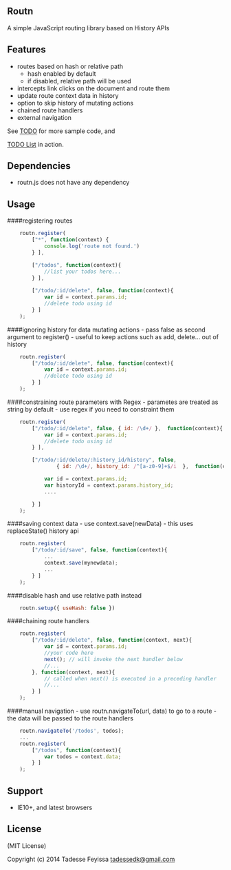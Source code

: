 Routn
-----
A simple JavaScript routing library based on History APIs

Features
---------
- routes based on hash or relative path 
	- hash enabled by default
	- if disabled, relative path will be used 
- intercepts link clicks on the document and route them
- update route context data in history
- option to skip history of mutating actions
- chained route handlers 
- external navigation

See [TODO](todos.js) for more sample code, and

[TODO List](http://tadessetdk.github.io/routn/todos.html) in action.

Dependencies
------------
- routn.js does not have any dependency

Usage
-----

####registering routes

```javascript 
	routn.register(
		["*", function(context) { 
			console.log('route not found.')
		} ],

		["/todos", function(context){
			//list your todos here...
		} ],
	
		["/todo/:id/delete", false, function(context){
			var id = context.params.id;
			//delete todo using id
		} ]
	);
```

####ignoring history for data mutating actions
	- pass false as second argument to register()
	- useful to keep actions such as add, delete... out of history

```javascript 
	routn.register(		
		["/todo/:id/delete", false, function(context){
			var id = context.params.id;
			//delete todo using id
		} ]
	);
```

####constraining route parameters with Regex
	- parametes are treated as string by default
	- use regex if you need to constraint them

```javascript 
	routn.register(		
		["/todo/:id/delete", false, { id: /\d+/ },  function(context){
			var id = context.params.id;
			//delete todo using id
		} ],

		["/todo/:id/delete/:history_id/history", false, 
				{ id: /\d+/, history_id: /^[a-z0-9]+$/i  },  function(context){

			var id = context.params.id;
			var historyId = context.params.history_id;
			....

		} ]
	);
```

####saving context data
	- use context.save(newData)
	- this uses replaceState() history api 

```javascript 
	routn.register(		
		["/todo/:id/save", false, function(context){
			...
			context.save(mynewdata);
			...
		} ]
	);
```

####disable hash and use relative path instead
```javascript 
	routn.setup({ useHash: false })
```

####chaining route handlers
```javascript 
	routn.register(		
		["/todo/:id/delete", false, function(context, next){
			var id = context.params.id;
			//your code here
			next(); // will invoke the next handler below
			//...
		}, function(context, next){
			// called when next() is executed in a preceding handler
			//...
		} ]
	);
```

####manual navigation
	- use routn.navigateTo(url, data) to go to a route
	- the data will be passed to the route handlers

```javascript 
	routn.navigateTo('/todos', todos);	
	...
	routn.register(		
		["/todos", function(context){
			var todos = context.data;
		} ]
	);
```

Support
-------
- IE10+, and latest browsers

License
--------
(MIT License)

Copyright (c) 2014 Tadesse Feyissa <tadessedk@gmail.com>
